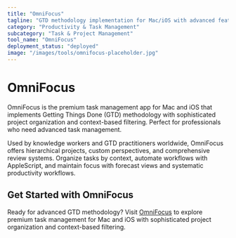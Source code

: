 ```yaml
---
title: "OmniFocus"
tagline: "GTD methodology implementation for Mac/iOS with advanced features"
category: "Productivity & Task Management"
subcategory: "Task & Project Management"
tool_name: "OmniFocus"
deployment_status: "deployed"
image: "/images/tools/omnifocus-placeholder.jpg"
---
```


# OmniFocus

OmniFocus is the premium task management app for Mac and iOS that implements Getting Things Done (GTD) methodology with sophisticated project organization and context-based filtering. Perfect for professionals who need advanced task management.

Used by knowledge workers and GTD practitioners worldwide, OmniFocus offers hierarchical projects, custom perspectives, and comprehensive review systems. Organize tasks by context, automate workflows with AppleScript, and maintain focus with forecast views and systematic productivity workflows.

## Get Started with OmniFocus

Ready for advanced GTD methodology? Visit [OmniFocus](https://www.omnigroup.com/omnifocus) to explore premium task management for Mac and iOS with sophisticated project organization and context-based filtering.